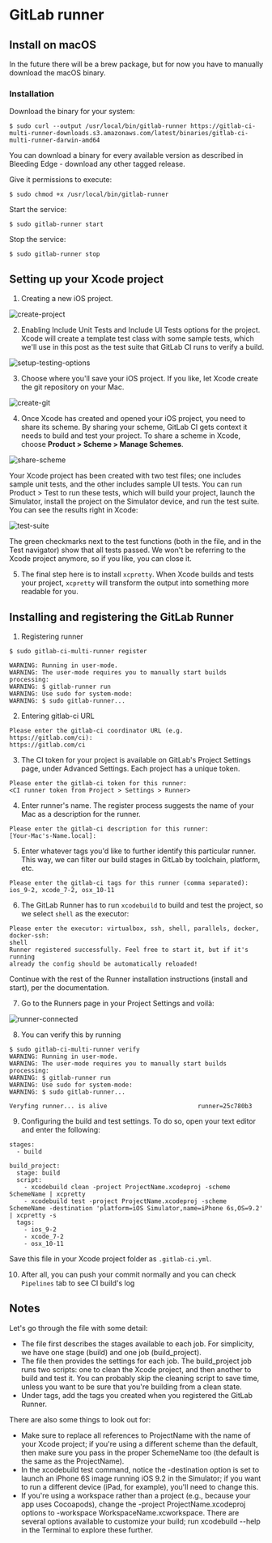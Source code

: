 # GitLab runner
## Install on macOS

In the future there will be a brew package, but for now you have to manually download the macOS binary.

### Installation

Download the binary for your system:

```
$ sudo curl --output /usr/local/bin/gitlab-runner https://gitlab-ci-multi-runner-downloads.s3.amazonaws.com/latest/binaries/gitlab-ci-multi-runner-darwin-amd64
```

You can download a binary for every available version as described in Bleeding Edge - download any other tagged release.

Give it permissions to execute:

```
$ sudo chmod +x /usr/local/bin/gitlab-runner
```

Start the service:

```
$ sudo gitlab-runner start
```

Stop the service:

```
$ sudo gitlab-runner stop
```

## Setting up your Xcode project

1. Creating a new iOS project.

![create-project](https://about.gitlab.com/images/blogimages/setting-up-gitlab-for-ios-projects/1_create-new-xcode-project.png)

2. Enabling Include Unit Tests and Include UI Tests options for the project. Xcode will create a template test class with some sample tests, which we'll use in this post as the test suite that GitLab CI runs to verify a build.

![setup-testing-options](https://about.gitlab.com/images/blogimages/setting-up-gitlab-for-ios-projects/2_enable-unit-tests.png)

3. Choose where you'll save your iOS project. If you like, let Xcode create the git repository on your Mac.

![create-git](https://about.gitlab.com/images/blogimages/setting-up-gitlab-for-ios-projects/3_create-git-repository.png)

4. Once Xcode has created and opened your iOS project, you need to share its scheme. By sharing your scheme, GitLab CI gets context it needs to build and test your project. To share a scheme in Xcode, choose **Product > Scheme > Manage Schemes**.

![share-scheme](https://about.gitlab.com/images/blogimages/setting-up-gitlab-for-ios-projects/4_share-xcode-scheme.png)

Your Xcode project has been created with two test files; one includes sample unit tests, and the other includes sample UI tests. You can run Product > Test to run these tests, which will build your project, launch the Simulator, install the project on the Simulator device, and run the test suite. You can see the results right in Xcode:

![test-suite](https://about.gitlab.com/images/blogimages/setting-up-gitlab-for-ios-projects/5_test-suite-success-in-xcode.png)

The green checkmarks next to the test functions (both in the file, and in the Test navigator) show that all tests passed. We won't be referring to the Xcode project anymore, so if you like, you can close it.

5. The final step here is to install `xcpretty`. When Xcode builds and tests your project, `xcpretty` will transform the output into something more readable for you.

## Installing and registering the GitLab Runner

1. Registering runner

```
$ sudo gitlab-ci-multi-runner register

WARNING: Running in user-mode.
WARNING: The user-mode requires you to manually start builds processing:
WARNING: $ gitlab-runner run
WARNING: Use sudo for system-mode:
WARNING: $ sudo gitlab-runner...
```

2. Entering gitlab-ci URL
```
Please enter the gitlab-ci coordinator URL (e.g. https://gitlab.com/ci):
https://gitlab.com/ci
```

3. The CI token for your project is available on GitLab's Project Settings page, under Advanced Settings. Each project has a unique token.

```
Please enter the gitlab-ci token for this runner:
<CI runner token from Project > Settings > Runner>
```

4. Enter runner's name. The register process suggests the name of your Mac as a description for the runner.
```
Please enter the gitlab-ci description for this runner:
[Your-Mac's-Name.local]:
```

5. Enter whatever tags you'd like to further identify this particular runner. This way, we can filter our build stages in GitLab by toolchain, platform, etc.

```
Please enter the gitlab-ci tags for this runner (comma separated):
ios_9-2, xcode_7-2, osx_10-11
```

6. The GitLab Runner has to run `xcodebuild` to build and test the project, so we select `shell` as the executor:

```
Please enter the executor: virtualbox, ssh, shell, parallels, docker, docker-ssh:
shell
Runner registered successfully. Feel free to start it, but if it's running
already the config should be automatically reloaded!
```

Continue with the rest of the Runner installation instructions (install and start), per the documentation.

7. Go to the Runners page in your Project Settings and voilà:

![runner-connected](https://storage.jumpshare.com/preview/RtyDVVkahcEMjkT6yhKz989KNlfv-VVazUJJKeFyCwkh-xIDAuho_zjbBlAirxktbvot-u8ETCeXYH0IboGGH90Iq-_ZMIwlJNqsu6s4bO0F1kR3dMUjedqC16uBUu85)

8. You can verify this by running

```
$ sudo gitlab-ci-multi-runner verify
WARNING: Running in user-mode.
WARNING: The user-mode requires you to manually start builds processing:
WARNING: $ gitlab-runner run
WARNING: Use sudo for system-mode:
WARNING: $ sudo gitlab-runner...

Veryfing runner... is alive                         runner=25c780b3
```

9. Configuring the build and test settings. To do so, open your text editor and enter the following:


  ```
  stages:
    - build

  build_project:
    stage: build
    script:
      - xcodebuild clean -project ProjectName.xcodeproj -scheme SchemeName | xcpretty
      - xcodebuild test -project ProjectName.xcodeproj -scheme SchemeName -destination 'platform=iOS Simulator,name=iPhone 6s,OS=9.2' | xcpretty -s
    tags:
      - ios_9-2
      - xcode_7-2
      - osx_10-11
  ```

 Save this file in your Xcode project folder as `.gitlab-ci.yml`.

10. After all, you can push your commit normally and you can check `Pipelines` tab to see CI build's log

## Notes
Let's go through the file with some detail:

- The file first describes the stages available to each job. For simplicity, we have one stage (build) and one job (build_project).
- The file then provides the settings for each job. The build_project job runs two scripts: one to clean the Xcode project, and then another to build and test it. You can probably skip the cleaning script to save time, unless you want to be sure that you're building from a clean state.
- Under tags, add the tags you created when you registered the GitLab Runner.

There are also some things to look out for:

- Make sure to replace all references to ProjectName with the name of your Xcode project; if you're using a different scheme than the default, then make sure you pass in the proper SchemeName too (the default is the same as the ProjectName).
- In the xcodebuild test command, notice the -destination option is set to launch an iPhone 6S image running iOS 9.2 in the Simulator; if you want to run a different device (iPad, for example), you'll need to change this.
- If you're using a workspace rather than a project (e.g., because your app uses Cocoapods), change the -project ProjectName.xcodeproj options to -workspace WorkspaceName.xcworkspace. There are several options available to customize your build; run xcodebuild --help in the Terminal to explore these further.
